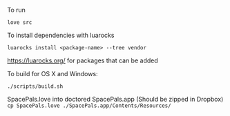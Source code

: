 To run

`love src`

To install dependencies with luarocks

`luarocks install <package-name> --tree vendor`

https://luarocks.org/ for packages that can be added

To build for OS X and Windows:

```
./scripts/build.sh
```

SpacePals.love into doctored SpacePals.app (Should be zipped in Dropbox)
`cp SpacePals.love ./SpacePals.app/Contents/Resources/`
